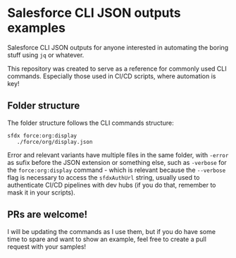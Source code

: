 # Salesforce CLI JSON outputs examples

Salesforce CLI JSON outputs for anyone interested in automating the boring stuff using `jq` or whatever.

This repository was created to serve as a reference for commonly used CLI commands. Especially those used in CI/CD scripts, where automation is key!

## Folder structure

The folder structure follows the CLI commands structure:

```
sfdx force:org:display
   ./force/org/display.json
```

Error and relevant variants have multiple files in the same folder, with `-error` as sufix before the JSON extension or something else, such as `-verbose` for the `force:org:display` command - which is relevant because the `--verbose` flag is necessary to access the `sfdxAuthUrl` string, usually used to authenticate CI/CD pipelines with dev hubs (if you do that, remember to mask it in your scripts).

## PRs are welcome!

I will be updating the commands as I use them, but if you do have some time to spare and want to show an example, feel free to create a pull request with your samples!
